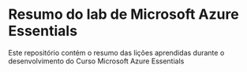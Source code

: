 # Resumo do lab de Microsoft Azure Essentials
Este repositório contém o resumo das lições aprendidas durante o desenvolvimento do Curso Microsoft Azure Essentials

